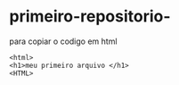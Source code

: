 # primeiro-repositorio-

para copiar o codigo em html
```
<html>
<h1>meu primeiro arquivo </h1> 
<HTML>
```
